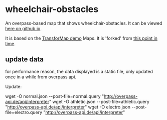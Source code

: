 # wheelchair-obstacles
An overpass-based map that shows wheelchair-obstacles. It can be viewed [here on github.io](http://species.github.io/wheelchair-obstacles/normal.html#16/47.0720/15.4433).

It is based on the [TransforMap demo](https://github.com/TransforMap/demo.transformap.co) Maps. It is 'forked' from [this point in time](https://github.com/TransforMap/demo.transformap.co/tree/bb5419e895d1ed440cdc645d1de8b455cfa78a8c).

## update data

for performance reason, the data displayed is a static file, only updated once in a while from overpass api.

Update:

wget -O normal.json --post-file=normal.query "http://overpass-api.de/api/interpreter"
wget -O athletic.json --post-file=athletic.query "http://overpass-api.de/api/interpreter"
wget -O electro.json --post-file=electro.query "http://overpass-api.de/api/interpreter"

